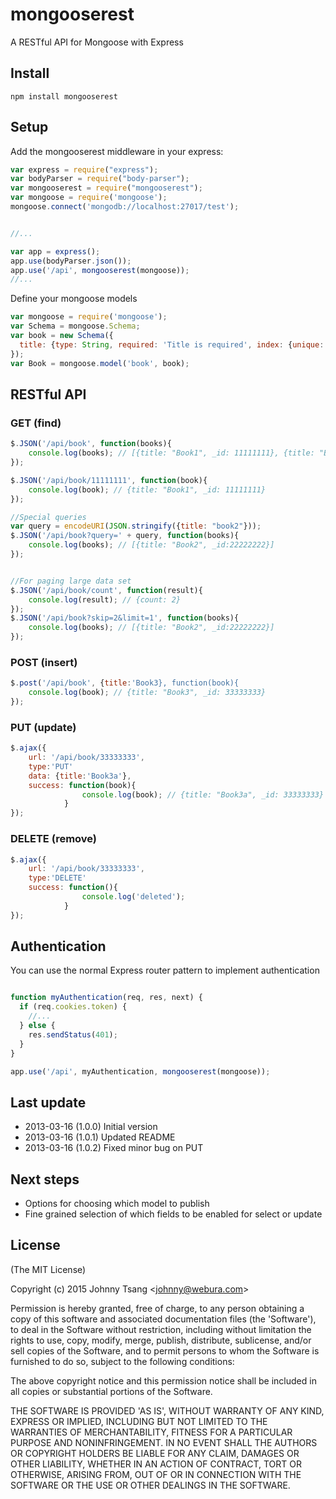 # mongooserest
A RESTful API for Mongoose with Express

## Install

`npm install mongooserest`

## Setup


Add the mongooserest middleware in your express:

``` javascript
var express = require("express");
var bodyParser = require("body-parser");
var mongooserest = require("mongooserest");
var mongoose = require('mongoose');
mongoose.connect('mongodb://localhost:27017/test');


//...

var app = express();
app.use(bodyParser.json());
app.use('/api', mongooserest(mongoose));
//...

```

Define your mongoose models

``` javascript
var mongoose = require('mongoose');
var Schema = mongoose.Schema;
var book = new Schema({
  title: {type: String, required: 'Title is required', index: {unique: true}}
});
var Book = mongoose.model('book', book);
```

## RESTful API


### GET (find)


``` javascript
$.JSON('/api/book', function(books){
    console.log(books); // [{title: "Book1", _id: 11111111}, {title: "Book2", _id:22222222}]
});

$.JSON('/api/book/11111111', function(book){
    console.log(book); // {title: "Book1", _id: 11111111}
});

//Special queries
var query = encodeURI(JSON.stringify({title: "book2"}));
$.JSON('/api/book?query=' + query, function(books){
    console.log(books); // [{title: "Book2", _id:22222222}]
});


//For paging large data set
$.JSON('/api/book/count', function(result){
    console.log(result); // {count: 2}
});
$.JSON('/api/book?skip=2&limit=1', function(books){
    console.log(books); // [{title: "Book2", _id:22222222}]
});

```


### POST (insert)

``` javascript
$.post('/api/book', {title:'Book3}, function(book){
    console.log(book); // {title: "Book3", _id: 33333333}
});
```

### PUT (update)

``` javascript
$.ajax({
    url: '/api/book/33333333',
    type:'PUT'
    data: {title:'Book3a'},
    success: function(book){
                console.log(book); // {title: "Book3a", _id: 33333333}
            }
});
```

### DELETE (remove)

``` javascript
$.ajax({
    url: '/api/book/33333333',
    type:'DELETE'
    success: function(){
                console.log('deleted');
            }
});
```

## Authentication

You can use the normal Express router pattern to implement authentication

``` javascript

function myAuthentication(req, res, next) {
  if (req.cookies.token) {
    //...
  } else {
    res.sendStatus(401);
  }
}

app.use('/api', myAuthentication, mongooserest(mongoose));

```

## Last update
- 2013-03-16 (1.0.0) Initial version
- 2013-03-16 (1.0.1) Updated README
- 2013-03-16 (1.0.2) Fixed minor bug on PUT

## Next steps
- Options for choosing which model to publish
- Fine grained selection of which fields to be enabled for select or update

## License
(The MIT License)

Copyright (c) 2015 Johnny Tsang &lt;johnny@webura.com&gt;

Permission is hereby granted, free of charge, to any person obtaining
a copy of this software and associated documentation files (the
'Software'), to deal in the Software without restriction, including
without limitation the rights to use, copy, modify, merge, publish,
distribute, sublicense, and/or sell copies of the Software, and to
permit persons to whom the Software is furnished to do so, subject to
the following conditions:

The above copyright notice and this permission notice shall be
included in all copies or substantial portions of the Software.

THE SOFTWARE IS PROVIDED 'AS IS', WITHOUT WARRANTY OF ANY KIND,
EXPRESS OR IMPLIED, INCLUDING BUT NOT LIMITED TO THE WARRANTIES OF
MERCHANTABILITY, FITNESS FOR A PARTICULAR PURPOSE AND NONINFRINGEMENT.
IN NO EVENT SHALL THE AUTHORS OR COPYRIGHT HOLDERS BE LIABLE FOR ANY
CLAIM, DAMAGES OR OTHER LIABILITY, WHETHER IN AN ACTION OF CONTRACT,
TORT OR OTHERWISE, ARISING FROM, OUT OF OR IN CONNECTION WITH THE
SOFTWARE OR THE USE OR OTHER DEALINGS IN THE SOFTWARE.

